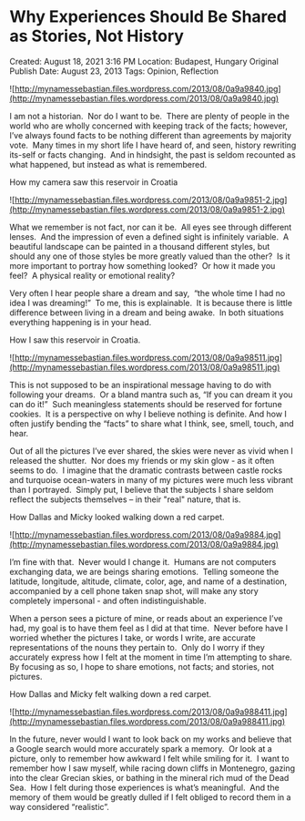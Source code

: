 # Why Experiences Should Be Shared as Stories, Not History

Created: August 18, 2021 3:16 PM
Location: Budapest, Hungary
Original Publish Date: August 23, 2013
Tags: Opinion, Reflection

![http://mynamessebastian.files.wordpress.com/2013/08/0a9a9840.jpg](http://mynamessebastian.files.wordpress.com/2013/08/0a9a9840.jpg)

I am not a historian.  Nor do I want to be.  There are plenty of people in the world who are wholly concerned with keeping track of the facts; however, I’ve always found facts to be nothing different than agreements by majority vote.  Many times in my short life I have heard of, and seen, history rewriting its-self or facts changing.  And in hindsight, the past is seldom recounted as what happened, but instead as what is remembered.

How my camera saw this reservoir in Croatia

![http://mynamessebastian.files.wordpress.com/2013/08/0a9a9851-2.jpg](http://mynamessebastian.files.wordpress.com/2013/08/0a9a9851-2.jpg)

What we remember is not fact, nor can it be.  All eyes see through different lenses.  And the impression of even a defined sight is infinitely variable.  A beautiful landscape can be painted in a thousand different styles, but should any one of those styles be more greatly valued than the other?  Is it more important to portray how something looked?  Or how it made you feel?  A physical reality or emotional reality?

Very often I hear people share a dream and say,  “the whole time I had no idea I was dreaming!”  To me, this is explainable.  It is because there is little difference between living in a dream and being awake.  In both situations everything happening is in your head.

How I saw this reservoir in Croatia.

![http://mynamessebastian.files.wordpress.com/2013/08/0a9a98511.jpg](http://mynamessebastian.files.wordpress.com/2013/08/0a9a98511.jpg)

This is not supposed to be an inspirational message having to do with following your dreams.  Or a bland mantra such as, “If you can dream it you can do it!”  Such meaningless statements should be reserved for fortune cookies.  It is a perspective on why I believe nothing is definite. And how I often justify bending the “facts” to share what I think, see, smell, touch, and hear.

Out of all the pictures I’ve ever shared, the skies were never as vivid when I released the shutter.  Nor does my friends or my skin glow - as it often seems to do.  I imagine that the dramatic contrasts between castle rocks and turquoise ocean-waters in many of my pictures were much less vibrant than I portrayed.  Simply put, I believe that the subjects I share seldom reflect the subjects themselves – in their "real" nature, that is.

How Dallas and Micky looked walking down a red carpet.

![http://mynamessebastian.files.wordpress.com/2013/08/0a9a9884.jpg](http://mynamessebastian.files.wordpress.com/2013/08/0a9a9884.jpg)

I’m fine with that.  Never would I change it.  Humans are not computers exchanging data, we are beings sharing emotions.  Telling someone the latitude, longitude, altitude, climate, color, age, and name of a destination, accompanied by a cell phone taken snap shot, will make any story completely impersonal - and often indistinguishable.

When a person sees a picture of mine, or reads about an experience I’ve had, my goal is to have them feel as I did at that time.  Never before have I worried whether the pictures I take, or words I write, are accurate representations of the nouns they pertain to.  Only do I worry if they accurately express how I felt at the moment in time I’m attempting to share.  By focusing as so, I hope to share emotions, not facts; and stories, not pictures.

How Dallas and Micky felt walking down a red carpet.

![http://mynamessebastian.files.wordpress.com/2013/08/0a9a988411.jpg](http://mynamessebastian.files.wordpress.com/2013/08/0a9a988411.jpg)

In the future, never would I want to look back on my works and believe that a Google search would more accurately spark a memory.  Or look at a picture, only to remember how awkward I felt while smiling for it.  I want to remember how I saw myself, while racing down cliffs in Montenegro, gazing into the clear Grecian skies, or bathing in the mineral rich mud of the Dead Sea.  How I felt during those experiences is what’s meaningful.  And the memory of them would be greatly dulled if I felt obliged to record them in a way considered “realistic”.